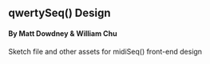 ## qwertySeq() Design

#### By Matt Dowdney & William Chu

Sketch file and other assets for midiSeq() front-end design
